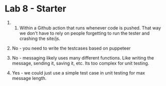 # Lab 8 - Starter
1) 1. Within a Github action that runs whenever code is pushed. That way we don't have to
   rely on people forgetting to run the tester and crashing the site/js.

2) No - you need to write the testcases based on puppeteer

3) No - messaging likely uses many different functions. Like writing the message,
    sending it, saving it, etc. Its too complex for unit testing.

4) Yes - we could just use a simple test case in unit testing for max message length.